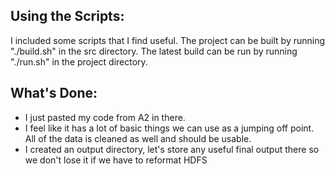 ## Using the Scripts:  
I included some scripts that I find useful. The project can be built by running "./build.sh" in the src directory. The latest build can be run by running "./run.sh" in the project directory. 

## What's Done:  
* I just pasted my code from A2 in there.  
* I feel like it has a lot of basic things we can use as a jumping off point. All of the data is cleaned as well and should be usable.  
* I created an output directory, let's store any useful final output there so we don't lose it if we have to reformat HDFS
